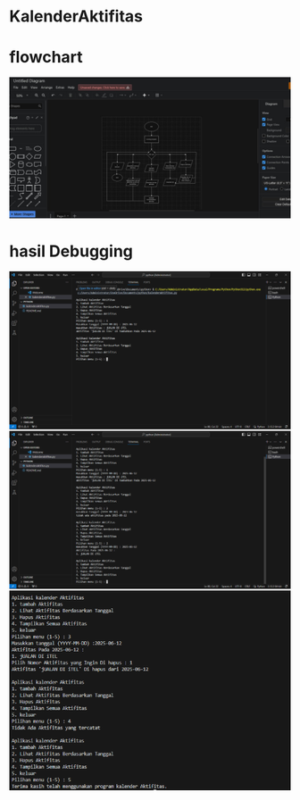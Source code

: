 # KalenderAktifitas

# flowchart
![Deskripsi Gambar](img/flowcart.jpeg)

# hasil Debugging
![Deskripsi Gambar](img/1.png)
![Deskripsi Gambar](img/2.png)
![Deskripsi Gambar](img/3.PNG)

